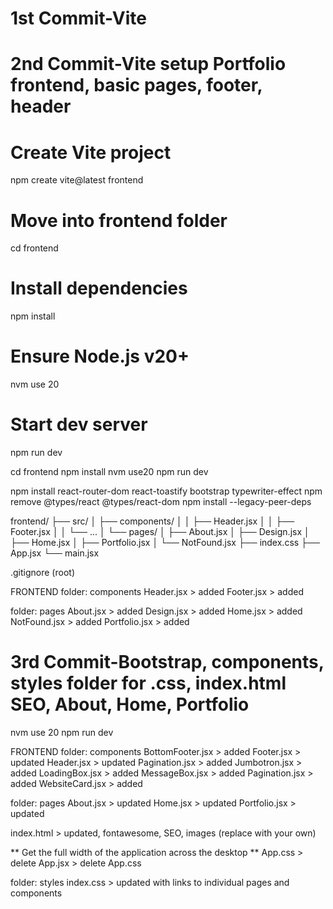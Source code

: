 # 1st Commit-Vite

# 2nd Commit-Vite setup Portfolio frontend, basic pages, footer, header

# Create Vite project

npm create vite@latest frontend

# Move into frontend folder

cd frontend

# Install dependencies

npm install

# Ensure Node.js v20+

nvm use 20

# Start dev server

npm run dev

cd frontend
npm install
nvm use20
npm run dev

npm install react-router-dom react-toastify bootstrap typewriter-effect
npm remove @types/react @types/react-dom
npm install --legacy-peer-deps

frontend/
├── src/
│ ├── components/
│ │ ├── Header.jsx
│ │ ├── Footer.jsx
│ │ └── ...
│ └── pages/
│ ├── About.jsx
│ ├── Design.jsx
│ ├── Home.jsx
│ ├── Portfolio.jsx
│ └── NotFound.jsx
├── index.css
├── App.jsx
└── main.jsx

.gitignore (root)

FRONTEND
folder: components
Header.jsx > added
Footer.jsx > added

folder: pages
About.jsx > added
Design.jsx > added
Home.jsx > added
NotFound.jsx > added
Portfolio.jsx > added

# 3rd Commit-Bootstrap, components, styles folder for .css, index.html SEO, About, Home, Portfolio

nvm use 20
npm run dev

FRONTEND
folder: components
BottomFooter.jsx > added
Footer.jsx > updated
Header.jsx > updated
Pagination.jsx > added
Jumbotron.jsx > added
LoadingBox.jsx > added
MessageBox.jsx > added
Pagination.jsx > added
WebsiteCard.jsx > added

folder: pages
About.jsx > updated
Home.jsx > updated
Portfolio.jsx > updated

index.html > updated, fontawesome, SEO, images (replace with your own)

** Get the full width of the application across the desktop **
App.css > delete
App.jsx > delete App.css

folder: styles
index.css > updated with links to individual pages and components
